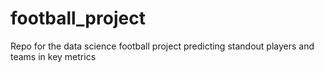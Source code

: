 # football_project
Repo for the data science football project predicting standout players and teams in key metrics
